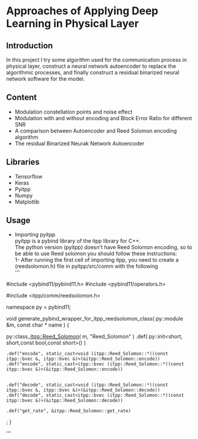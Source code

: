 # Approaches of Applying Deep Learning in Physical Layer

## Introduction

In this project I try some algorithm used for the communication process in physical layer, construct a neural network autoencoder to replace the algorithmic processes, and finally construct a residual binarized neural network software for the model.

## Content

* Modulation constellation points and noise effect
* Modulation with and without encoding and Block Error Ratio for different SNR
* A comparison between Autoencoder and Reed Solomon encoding algorithm
* The residual Binarized Neurak Network Autoencoder

## Libraries

* Tensorflow
* Keras
* Pyitpp
* Numpy
* Matplotlib

## Usage

* Importing pyitpp <br/>
  pyitpp is a pybind library of the itpp library for C++. <br/>
  The python version (pyitpp) doesn't have Reed Solomon encoding, so to be able to use Reed solomon you should follow these instructions: <br/>
  1- After running the first cell of importing itpp, you need to create a (reedsolomon.h) file in pyitpp/src/comm with the following <br/>
'''

#include <pybind11/pybind11.h>
#include <pybind11/operators.h>

#include <itpp/comm/reedsolomon.h>

namespace py = pybind11;




void generate_pybind_wrapper_for_itpp_reedsolomon_class( py::module &m, const char * name ) {

  py::class_<itpp::Reed_Solomon>( m, "Reed_Solomon" )
    .def( py::init<short, short,const bool,const short>() )

    .def("encode", static_cast<void (itpp::Reed_Solomon::*)(const itpp::bvec &, itpp::bvec &)>(&itpp::Reed_Solomon::encode))
    .def("encode", static_cast<itpp::bvec (itpp::Reed_Solomon::*)(const itpp::bvec &)>(&itpp::Reed_Solomon::encode))


    .def("decode", static_cast<void (itpp::Reed_Solomon::*)(const itpp::bvec &, itpp::bvec &)>(&itpp::Reed_Solomon::decode))
    .def("decode", static_cast<itpp::bvec (itpp::Reed_Solomon::*)(const itpp::bvec &)>(&itpp::Reed_Solomon::decode))

    .def("get_rate", &itpp::Reed_Solomon::get_rate)
    
  ;
}

'''
  
